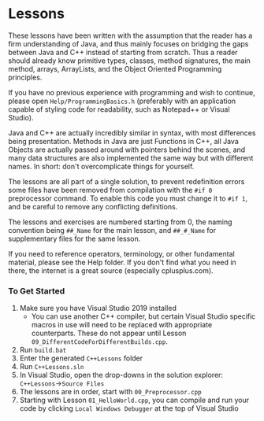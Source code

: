# Lessons

These lessons have been written with the assumption that the reader has a firm understanding of Java, and thus mainly focuses on bridging the gaps between Java and C++ instead of starting from scratch. Thus a reader should already know primitive types, classes, method signatures, the main method, arrays, ArrayLists, and the Object Oriented Programming principles.

If you have no previous experience with programming and wish to continue, please open ```Help/ProgrammingBasics.h``` (preferably with an application capable of styling code for readability, such as Notepad++ or Visual Studio).

Java and C++ are actually incredibly similar in syntax, with most differences being presentation. Methods in Java are just Functions in C++, all Java Objects are actually passed around with pointers behind the scenes, and many data structures are also implemented the same way but with different names. In short: don't overcomplicate things for yourself.

The lessons are all part of a single solution, to prevent redefinition errors some files have been removed from compilation with the ```#if 0``` preprocessor command. To enable this code you must change it to ```#if 1```, and be careful to remove any conflicting definitions.

The lessons and exercises are numbered starting from 0, the naming convention being ```##_Name``` for the main lesson, and ```##_#_Name``` for supplementary files for the same lesson.

If you need to reference operators, terminology, or other fundamental material, please see the Help folder. If you don't find what you need in there, the internet is a great source (especially cplusplus.com).

### To Get Started

1. Make sure you have Visual Studio 2019 installed
   - You can use another C++ compiler, but certain Visual Studio specific macros in use will need to be replaced with appropriate counterparts. These do not appear until Lesson `09_DifferentCodeForDifferentBuilds.cpp`.
2. Run `build.bat`
3. Enter the generated `C++Lessons` folder
4. Run `C++Lessons.sln`
5. In Visual Studio, open the drop-downs in the solution explorer: `C++Lessons`->`Source Files`
6. The lessons are in order, start with `00_Preprocessor.cpp`
7. Starting with Lesson `01_HelloWorld.cpp`, you can compile and run your code by clicking `Local Windows Debugger` at the top of Visual Studio